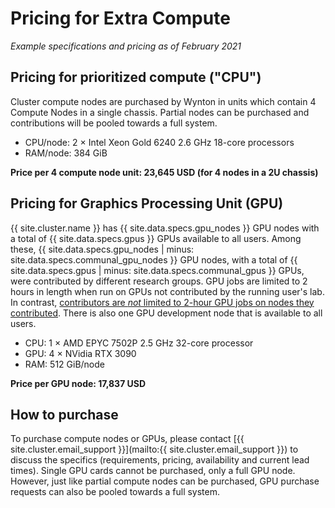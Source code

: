 # Pricing for Extra Compute

_Example specifications and pricing as of February 2021_


## Pricing for prioritized compute ("CPU")

Cluster compute nodes are purchased by Wynton in units which contain 4 Compute Nodes in a single chassis. Partial nodes can be purchased and contributions will be pooled towards a full system.

* CPU/node: 2 × Intel Xeon Gold 6240 2.6 GHz 18-core processors
* RAM/node: 384 GiB

**Price per 4 compute node unit: 23,645 USD (for 4 nodes in a 2U chassis)**



## Pricing for Graphics Processing Unit (GPU)

<div class="alert alert-info" role="alert">
{{ site.cluster.name }} has {{ site.data.specs.gpu_nodes }} GPU nodes with a total of {{ site.data.specs.gpus }} GPUs available to all users. Among these, {{ site.data.specs.gpu_nodes | minus: site.data.specs.communal_gpu_nodes }} GPU nodes, with a total of {{ site.data.specs.gpus | minus: site.data.specs.communal_gpus }} GPUs, were contributed by different research groups. GPU jobs are limited to 2 hours in length when run on GPUs not contributed by the running user's lab.  In contrast, <a href="{{ '/scheduler/queues.html' | relative_url }}">contributors are <em>not</em> limited to 2-hour GPU jobs on nodes they contributed</a>. There is also one GPU development node that is available to all users.
</div>

* CPU: 1 × AMD EPYC 7502P 2.5 GHz 32-core processor
* GPU: 4 × NVidia RTX 3090
* RAM: 512 GiB/node

**Price per GPU node: 17,837 USD**


## How to purchase

To purchase compute nodes or GPUs, please contact [{{ site.cluster.email_support }}](mailto:{{ site.cluster.email_support }}) to discuss the specifics (requirements, pricing, availability and current lead times).
Single GPU cards cannot be purchased, only a full GPU node. However, just like partial compute nodes can be purchased, GPU purchase requests can also be pooled towards a full system.
